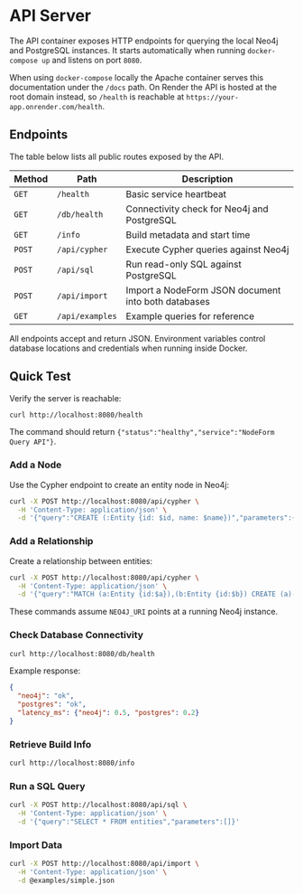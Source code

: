 # API Server

The API container exposes HTTP endpoints for querying the local Neo4j and
PostgreSQL instances. It starts automatically when running `docker-compose up`
and listens
on port `8080`.

When using `docker-compose` locally the Apache container serves this
documentation under the `/docs` path. On Render the API is hosted at the root
domain instead, so `/health` is reachable at `https://your-app.onrender.com/health`.

## Endpoints

The table below lists all public routes exposed by the API.

| Method | Path | Description |
| ------ | ---- | ----------- |
| `GET`  | `/health` | Basic service heartbeat |
| `GET`  | `/db/health` | Connectivity check for Neo4j and PostgreSQL |
| `GET`  | `/info` | Build metadata and start time |
| `POST` | `/api/cypher` | Execute Cypher queries against Neo4j |
| `POST` | `/api/sql` | Run read-only SQL against PostgreSQL |
| `POST` | `/api/import` | Import a NodeForm JSON document into both databases |
| `GET`  | `/api/examples` | Example queries for reference |

All endpoints accept and return JSON. Environment variables control database
locations and credentials when running inside Docker.

## Quick Test

Verify the server is reachable:

```bash
curl http://localhost:8080/health
```

The command should return `{"status":"healthy","service":"NodeForm Query API"}`.

### Add a Node

Use the Cypher endpoint to create an entity node in Neo4j:

```bash
curl -X POST http://localhost:8080/api/cypher \
  -H 'Content-Type: application/json' \
  -d '{"query":"CREATE (:Entity {id: $id, name: $name})","parameters":{"id":"E1","name":"Example"}}'
```

### Add a Relationship

Create a relationship between entities:

```bash
curl -X POST http://localhost:8080/api/cypher \
  -H 'Content-Type: application/json' \
  -d '{"query":"MATCH (a:Entity {id:$a}),(b:Entity {id:$b}) CREATE (a)-[:RELATED_TO]->(b)","parameters":{"a":"E1","b":"E2"}}'
```

These commands assume `NEO4J_URI` points at a running Neo4j instance.

### Check Database Connectivity

```bash
curl http://localhost:8080/db/health
```

Example response:

```json
{
  "neo4j": "ok",
  "postgres": "ok",
  "latency_ms": {"neo4j": 0.5, "postgres": 0.2}
}
```

### Retrieve Build Info

```bash
curl http://localhost:8080/info
```

### Run a SQL Query

```bash
curl -X POST http://localhost:8080/api/sql \
  -H 'Content-Type: application/json' \
  -d '{"query":"SELECT * FROM entities","parameters":[]}'
```

### Import Data

```bash
curl -X POST http://localhost:8080/api/import \
  -H 'Content-Type: application/json' \
  -d @examples/simple.json
```
